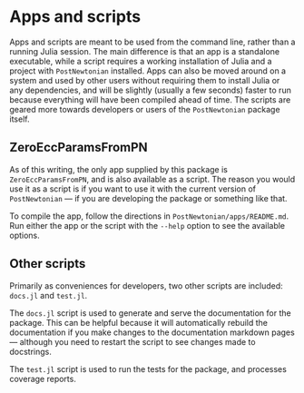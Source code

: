 # Apps and scripts

Apps and scripts are meant to be used from the command line, rather
than a running Julia session.  The main difference is that an app is a
standalone executable, while a script requires a working installation
of Julia and a project with `PostNewtonian` installed.  Apps can also
be moved around on a system and used by other users without requiring
them to install Julia or any dependencies, and will be slightly
(usually a few seconds) faster to run because everything will have
been compiled ahead of time.  The scripts are geared more towards
developers or users of the `PostNewtonian` package itself.

## ZeroEccParamsFromPN

As of this writing, the only app supplied by this package is
`ZeroEccParamsFromPN`, and is also available as a script.  The reason
you would use it as a script is if you want to use it with the current
version of `PostNewtonian` — if you are developing the package or
something like that.

To compile the app, follow the directions in
`PostNewtonian/apps/README.md`.  Run either the app or the script with
the `--help` option to see the available options.

## Other scripts

Primarily as conveniences for developers, two other scripts are
included: `docs.jl` and `test.jl`.

The `docs.jl` script is used to generate and serve the documentation
for the package.  This can be helpful because it will automatically
rebuild the documentation if you make changes to the documentation
markdown pages — although you need to restart the script to see
changes made to docstrings.

The `test.jl` script is used to run the tests for the package, and
processes coverage reports.
